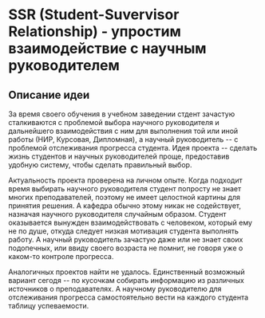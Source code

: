 # SSR (Student-Suvervisor Relationship) - упростим взаимодействие с научным руководителем

## Описание идеи
За время своего обучения в учебном заведении стдент зачастую сталкиваются с проблемой выбора научного руководителя и дальнейшего взаимодействия с ним для выполнения той или иной работы (НИР, Курсовая, Дипломная), а научный руководитель -- с проблемой отслеживания прогресса студента. Идея проекта -- сделать жизнь студентов и научных руководителей проще, предоставив удобную систему, чтобы сделать правильный выбор.

Актуальность проекта проверена на личном опыте. Когда подходит время выбирать научного руководителя студент попросту не знает многих преподавателей, поэтому не имеет целостной картины для принятия решения. А кафедра обычно этому никак не содействует, назначая научного руководителя случайным образом. Студент оказывается вынужден взаимодействовать с человеком, который ему не по душе, откуда следует низкая мотивация студента выполнять работу. А научный руководитель зачастую даже или не знает своих подопечных, или ввиду своего возраста не помнит, не говоря уже о каком-то контроле прогресса.

Аналогичных проектов найти не удалось. Единственный возможный вариант сегодя -- по кусочкам собирать информацию из различных источников о преподавателях. А научному руководителю для отслеживания прогресса самостоятельно вести на каждого студента таблицу успеваемости.

